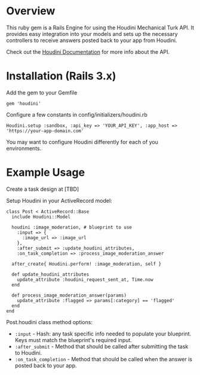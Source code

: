 # Overview

This ruby gem is a Rails Engine for using the Houdini Mechanical Turk API. It provides easy integration into your models and sets up the necessary controllers to receive answers posted back to your app from Houdini.

Check out the [Houdini Documentation](http://houdiniapi.com/documentation) for more info about the API.

# Installation (Rails 3.x)

Add the gem to your Gemfile

    gem 'houdini'

Configure a few constants in config/initializers/houdini.rb

    Houdini.setup :sandbox, :api_key => 'YOUR_API_KEY', :app_host => 'https://your-app-domain.com'

You may want to configure Houdini differently for each of you environments.

# Example Usage

Create a task design at [TBD]

Setup Houdini in your ActiveRecord model:

    class Post < ActiveRecord::Base
      include Houdini::Model

      houdini :image_moderation, # blueprint to use
        :input => {
          :image_url => :image_url
        },
        :after_submit => :update_houdini_attributes,
        :on_task_completion => :process_image_moderation_answer

      after_create{ Houdini.perform! :image_moderation, self }

      def update_houdini_attributes
        update_attribute :houdini_request_sent_at, Time.now
      end

      def process_image_moderation_answer(params)
        update_attribute :flagged => params[:category] == 'flagged'
      end
    end


Post.houdini class method options:

* `:input` - Hash: any task specific info needed to populate your blueprint. Keys must match the blueprint's required input.
* `:after_submit` - Method that should be called after submitting the task to Houdini.
* `:on_task_completion` - Method that should be called when the answer is posted back to your app.